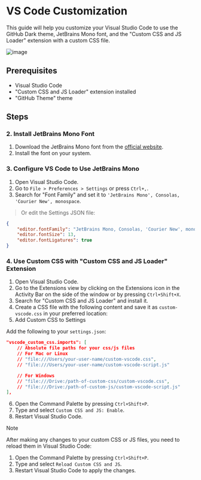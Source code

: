 # VS Code Customization

This guide will help you customize your Visual Studio Code to use the GitHub Dark theme, JetBrains Mono font, and the "Custom CSS and JS Loader" extension with a custom CSS file.

![image](https://github.com/user-attachments/assets/a85a2168-a67d-4ab6-8cdd-b7a197e86aca)

## Prerequisites

- Visual Studio Code
- "Custom CSS and JS Loader" extension installed
- "GitHub Theme" theme

## Steps

### 2. Install JetBrains Mono Font

1. Download the JetBrains Mono font from the [official website](https://www.jetbrains.com/lp/mono/).
2. Install the font on your system.

### 3. Configure VS Code to Use JetBrains Mono

1. Open Visual Studio Code.
2. Go to `File > Preferences > Settings` or press `Ctrl+,`.
3. Search for "Font Family" and set it to `'JetBrains Mono', Consolas, 'Courier New', monospace`.

> Or edit the Settings JSON file:

```json
{
    "editor.fontFamily": "JetBrains Mono, Consolas, 'Courier New', monospace",
    "editor.fontSize": 13,
    "editor.fontLigatures": true
}
```

### 4. Use Custom CSS with "Custom CSS and JS Loader" Extension

1. Open Visual Studio Code.
2. Go to the Extensions view by clicking on the Extensions icon in the Activity Bar on the side of the window or by pressing `Ctrl+Shift+X`.
3. Search for "Custom CSS and JS Loader" and install it.
4. Create a CSS file with the following content and save it as `custom-vscode.css` in your preferred location:
5. Add Custom CSS to Settings

Add the following to your `settings.json`:

```json
"vscode_custom_css.imports": [
    // Absolute file paths for your css/js files
    // For Mac or Linux
    // "file:///Users/your-user-name/custom-vscode.css",
    // "file:///Users/your-user-name/custom-vscode-script.js"

    // For Windows
    // "file:///Drive:/path-of-custom-css/custom-vscode.css",
    // "file:///Drive:/path-of-custom-js/custom-vscode-script.js"
],
```

6. Open the Command Palette by pressing `Ctrl+Shift+P`.
7. Type and select `Custom CSS and JS: Enable`.
8. Restart Visual Studio Code.

> [!NOTE]
> After making any changes to your custom CSS or JS files, you need to reload them in Visual Studio Code:

1. Open the Command Palette by pressing `Ctrl+Shift+P`.
2. Type and select `Reload Custom CSS and JS`.
3. Restart Visual Studio Code to apply the changes.
